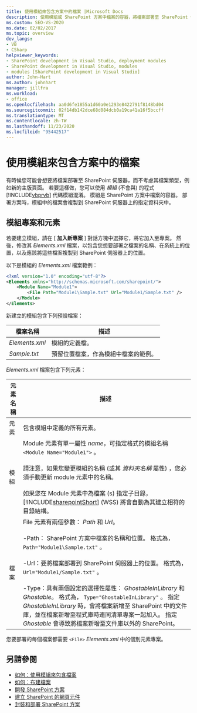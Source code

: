 ```yaml
---
title: 使用模組來包含方案中的檔案 |Microsoft Docs
description: 使用模組或 SharePoint 方案中檔案的容器，將檔案部署至 SharePoint 伺服器，不論其檔案類型 (例如主版頁面) 。
ms.custom: SEO-VS-2020
ms.date: 02/02/2017
ms.topic: overview
dev_langs:
- VB
- CSharp
helpviewer_keywords:
- SharePoint development in Visual Studio, deployment modules
- SharePoint development in Visual Studio, modules
- modules [SharePoint development in Visual Studio]
author: John-Hart
ms.author: johnhart
manager: jillfra
ms.workload:
- office
ms.openlocfilehash: aa0d6fe1855a1d60a0e1293e8422791f8148bd04
ms.sourcegitcommit: 02f14db142dce68d084dcb0a19ca41a16f5bccff
ms.translationtype: MT
ms.contentlocale: zh-TW
ms.lasthandoff: 11/23/2020
ms.locfileid: "95442517"
---
```

# <a name="use-modules-to-include-files-in-the-solution"></a>使用模組來包含方案中的檔案
  有時候您可能會想要將檔案部署至 SharePoint 伺服器，而不考慮其檔案類型，例如新的主版頁面。 若要這樣做，您可以使用 *模組* (不會與) 的程式 [!INCLUDE[vbprvb](../sharepoint/includes/vbprvb-md.md)] 代碼模組混淆。 模組是 SharePoint 方案中檔案的容器。 部署方案時，模組中的檔案會複製到 SharePoint 伺服器上的指定資料夾中。

## <a name="module-items-and-elements"></a>模組專案和元素
 若要建立模組，請在 [ **加入新專案** ] 對話方塊中選擇它，將它加入至專案。 然後，修改其 *Elements.xml* 檔案，以包含您想要部署之檔案的名稱、在系統上的位置，以及應該將這些檔案複製到 SharePoint 伺服器上的位置。

 以下是模組的 *Elements.xml* 檔案範例：

```xml
<?xml version="1.0" encoding="utf-8"?>
<Elements xmlns="http://schemas.microsoft.com/sharepoint/">
    <Module Name="Module1">
        <File Path="Module1\Sample.txt" Url="Module1/Sample.txt" />
    </Module>
</Elements>

```

 新建立的模組包含下列預設檔案：

|檔案名稱|描述|
|---------------|-----------------|
|*Elements.xml*|模組的定義檔。|
|*Sample.txt*|預留位置檔案，作為模組中檔案的範例。|

 *Elements.xml* 檔案包含下列元素：

|元素名稱|描述|
|------------------|-----------------|
|元素|包含模組中定義的所有元素。|
|模組|Module 元素有單一屬性 *name*，可指定格式的模組名稱 `<Module Name="Module1">` 。<br /><br /> 請注意，如果您變更模組的名稱 (或其 *資料夾名稱* 屬性) ，您必須手動更新 module 元素中的名稱。<br /><br /> 如果您在 Module 元素中為檔案 (s) 指定子目錄， [!INCLUDE[sharepointShort](../sharepoint/includes/sharepointshort-md.md)] (WSS) 將會自動為其建立相符的目錄結構。|
|檔案|File 元素有兩個參數： *Path* 和 *Url*。<br /><br /> -Path： SharePoint 方案中檔案的名稱和位置。 格式為， `Path="Module1\Sample.txt"` 。<br /><br /> -Url：要將檔案部署到 SharePoint 伺服器上的位置。 格式為， `Url="Module1/Sample.txt"` 。<br /><br /> -Type：具有兩個設定的選擇性屬性： *GhostableInLibrary* 和 *Ghostable*。 格式為， `Type="GhostableInLibrary"` 。 指定 *GhostableInLibrary* 時，會將檔案新增至 SharePoint 中的文件庫，並在檔案新增至程式庫時連同清單專案一起加入。 指定 *Ghostable* 會導致將檔案新增至文件庫以外的 SharePoint。|

 您要部署的每個檔案都需要 `<File>` *Elements.xml* 中的個別元素專案。

## <a name="see-also"></a>另請參閱
- [如何：使用模組來包含檔案](../sharepoint/how-to-include-files-by-using-a-module.md)
- [如何：布建檔案](/previous-versions/office/developer/sharepoint-2010/ms441170(v=office.14))
- [開發 SharePoint 方案](../sharepoint/developing-sharepoint-solutions.md)
- [建立 SharePoint 的網頁元件](../sharepoint/creating-web-parts-for-sharepoint.md)
- [封裝和部署 SharePoint 方案](../sharepoint/packaging-and-deploying-sharepoint-solutions.md)
